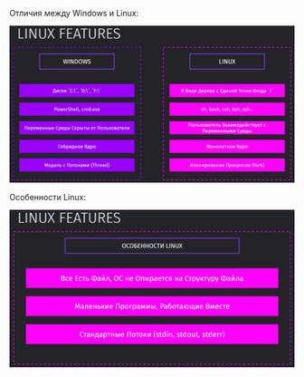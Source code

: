 
Отличия между Windows и Linux:

![](_png/e7e0a7953c554a5f362a84d3de468f9f.png)

Особенности Linux:

![](_png/914333b2f208b24abab10c448fd8aaf5.png)
